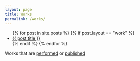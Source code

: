 ```yaml
---
layout: page
title: Works
permalink: /works/
---
```

 
<ul class="entries">
  {% for post in site.posts %}
  {% if post.layout == "work" %}
  <li>
    <a href="/music{{ post.url }}">
      {{ post.title }}
    </a>
  </li>
  {% endif %}
  {% endfor %}
</ul>

Works that are [performed](perf.html) or [published](pub.html)